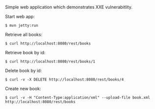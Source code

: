 Simple web application which demonstrates XXE vulnerabitlity.

Start web app:

    $ mvn jetty:run

Retrieve all books:

    $ curl http://localhost:8080/rest/books

Retrieve book by id:

    $ curl http://localhost:8080/rest/books/1

Delete book by id:

    $ curl -v -X DELETE http://localhost:8080/rest/books/4

Create new book:

    $ curl -v -H "Content-Type:application/xml" --upload-file book.xml http://localhost:8080/rest/books